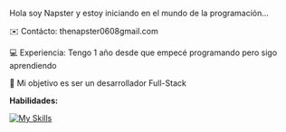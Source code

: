 Hola soy Napster y estoy iniciando en el mundo de la programación...

✉️  Contácto: thenapster0608gmail.com

💻  Experiencia: Tengo 1 año desde que empecé programando pero sigo aprendiendo

🪪  Mi objetivo es ser un desarrollador Full-Stack 

**Habilidades:**

[![My Skills](https://skillicons.dev/icons?i=python,flutter)](https://skillicons.dev) 

